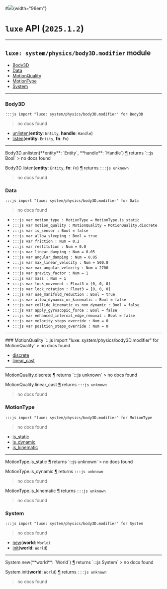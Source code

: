 #![](../../../../../../../../../images/luxe-dark.svg){width="96em"}

# `luxe` API (`2025.1.2`)  


---

## `luxe: system/physics/body3D.modifier` module

- [Body3D](#body3d)   
- [Data](#data)   
- [MotionQuality](#motionquality)   
- [MotionType](#motiontype)   
- [System](#system)   

---

### Body3D
`:::js import "luxe: system/physics/body3D.modifier" for Body3D`
> no docs found

- [unlisten](#Body3D.unlisten+2)(**entity**: `Entity`, **handle**: `Handle`)
- [listen](#Body3D.listen+2)(**entity**: `Entity`, **fn**: `Fn`)

<hr/>
<endpoint module="luxe: system/physics/body3D.modifier" class="Body3D" signature="unlisten(entity : Entity, handle : Handle)"></endpoint>
<signature id="Body3D.unlisten+2">Body3D.unlisten(**entity**: `Entity`, **handle**: `Handle`)
<a class="headerlink" href="#Body3D.unlisten+2" title="Permanent link">¶</a></signature>
<span class='api_ret'>returns</span> `:::js Bool`
> no docs found   

<endpoint module="luxe: system/physics/body3D.modifier" class="Body3D" signature="listen(entity : Entity, fn : Fn)"></endpoint>
<signature id="Body3D.listen+2">Body3D.listen(**entity**: `Entity`, **fn**: `Fn`)
<a class="headerlink" href="#Body3D.listen+2" title="Permanent link">¶</a></signature>
<span class='api_ret'>returns</span> `:::js unknown`
> no docs found   

### Data
`:::js import "luxe: system/physics/body3D.modifier" for Data`
> no docs found

- `:::js var motion_type : MotionType = MotionType.is_static`
- `:::js var motion_quality : MotionQuality = MotionQuality.discrete`
- `:::js var is_sensor : Bool = false`
- `:::js var allow_sleeping : Bool = true`
- `:::js var friction : Num = 0.2`
- `:::js var restitution : Num = 0.0`
- `:::js var linear_damping : Num = 0.05`
- `:::js var angular_damping : Num = 0.05`
- `:::js var max_linear_velocity : Num = 500.0`
- `:::js var max_angular_velocity : Num = 2700`
- `:::js var gravity_factor : Num = 1`
- `:::js var mass : Num = 1`
- `:::js var lock_movement : Float3 = [0, 0, 0]`
- `:::js var lock_rotation : Float3 = [0, 0, 0]`
- `:::js var use_manifold_reduction : Bool = true`
- `:::js var allow_dynamic_or_kinematic : Bool = false`
- `:::js var collide_kinematic_vs_non_dynamic : Bool = false`
- `:::js var apply_gyroscopic_force : Bool = false`
- `:::js var enhanced_internal_edge_removal : Bool = false`
- `:::js var velocity_steps_override : Num = 0`
- `:::js var position_steps_override : Num = 0`

<hr/>
### MotionQuality
`:::js import "luxe: system/physics/body3D.modifier" for MotionQuality`
> no docs found

- [discrete](#MotionQuality.discrete)
- [linear_cast](#MotionQuality.linear_cast)

<hr/>
<endpoint module="luxe: system/physics/body3D.modifier" class="MotionQuality" signature="discrete"></endpoint>
<signature id="MotionQuality.discrete">MotionQuality.discrete
<a class="headerlink" href="#MotionQuality.discrete" title="Permanent link">¶</a></signature>
<span class='api_ret'>returns</span> `:::js unknown`
> no docs found   

<endpoint module="luxe: system/physics/body3D.modifier" class="MotionQuality" signature="linear_cast"></endpoint>
<signature id="MotionQuality.linear_cast">MotionQuality.linear_cast
<a class="headerlink" href="#MotionQuality.linear_cast" title="Permanent link">¶</a></signature>
<span class='api_ret'>returns</span> `:::js unknown`
> no docs found   

### MotionType
`:::js import "luxe: system/physics/body3D.modifier" for MotionType`
> no docs found

- [is_static](#MotionType.is_static)
- [is_dynamic](#MotionType.is_dynamic)
- [is_kinematic](#MotionType.is_kinematic)

<hr/>
<endpoint module="luxe: system/physics/body3D.modifier" class="MotionType" signature="is_static"></endpoint>
<signature id="MotionType.is_static">MotionType.is_static
<a class="headerlink" href="#MotionType.is_static" title="Permanent link">¶</a></signature>
<span class='api_ret'>returns</span> `:::js unknown`
> no docs found   

<endpoint module="luxe: system/physics/body3D.modifier" class="MotionType" signature="is_dynamic"></endpoint>
<signature id="MotionType.is_dynamic">MotionType.is_dynamic
<a class="headerlink" href="#MotionType.is_dynamic" title="Permanent link">¶</a></signature>
<span class='api_ret'>returns</span> `:::js unknown`
> no docs found   

<endpoint module="luxe: system/physics/body3D.modifier" class="MotionType" signature="is_kinematic"></endpoint>
<signature id="MotionType.is_kinematic">MotionType.is_kinematic
<a class="headerlink" href="#MotionType.is_kinematic" title="Permanent link">¶</a></signature>
<span class='api_ret'>returns</span> `:::js unknown`
> no docs found   

### System
`:::js import "luxe: system/physics/body3D.modifier" for System`
> no docs found

- [new](#System.new)(**world**: `World`)
- [init](#System.init)(**world**: `World`)

<hr/>
<endpoint module="luxe: system/physics/body3D.modifier" class="System" signature="new(world : World)"></endpoint>
<signature id="System.new">System.new(**world**: `World`)
<a class="headerlink" href="#System.new" title="Permanent link">¶</a></signature>
<span class='api_ret'>returns</span> `:::js System`
> no docs found   

<endpoint module="luxe: system/physics/body3D.modifier" class="System" signature="init(world : World)"></endpoint>
<signature id="System.init">System.init(**world**: `World`)
<a class="headerlink" href="#System.init" title="Permanent link">¶</a></signature>
<span class='api_ret'>returns</span> `:::js unknown`
> no docs found   

